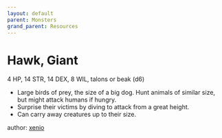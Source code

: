 ```yaml
---
layout: default
parent: Monsters
grand_parent: Resources
---
```

# Hawk, Giant
4 HP, 14 STR, 14 DEX, 8 WIL, talons or beak (d6)
- Large birds of prey, the size of a big dog. Hunt animals of similar size, but might attack humans if hungry.
- Surprise their victims by diving to attack from a great height.
- Can carry away creatures up to their size.

author: [xenio](https://xenioinabottle.blogspot.com)
